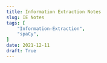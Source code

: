 ```yaml
---
title: Information Extraction Notes
slug: IE Notes
tags: [
    "Information-Extraction", 
    "spaCy",
]
date: 2021-12-11
draft: True
---
```




